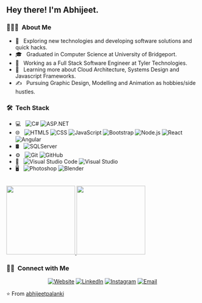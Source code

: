 <h2> Hey there! I'm Abhijeet.</h2>

<h3> 👨🏻‍💻 &nbsp;About Me </h3>

- 🤔 &nbsp; Exploring new technologies and developing software solutions and quick hacks.
- 🎓 &nbsp; Graduated in Computer Science at University of Bridgeport.
- 💼 &nbsp; Working as a Full Stack Software Engineer at Tyler Technologies.
- 🌱 &nbsp; Learning more about Cloud Architecture, Systems Design and Javascript Frameworks.
- ✍️ &nbsp; Pursuing Graphic Design, Modelling and Animation as hobbies/side hustles.

<h3> 🛠 &nbsp;Tech Stack</h3>

- 💻 &nbsp;
  ![C#](https://img.shields.io/badge/-Csharp-333333?style=flat&logo=csharp)
  ![ASP.NET](https://img.shields.io/badge/-ASP.NET-333333?style=flat&logo=asp.net)
- 🌐 &nbsp;
  ![HTML5](https://img.shields.io/badge/-HTML5-333333?style=flat&logo=HTML5)
  ![CSS](https://img.shields.io/badge/-CSS-333333?style=flat&logo=CSS3&logoColor=1572B6)
  ![JavaScript](https://img.shields.io/badge/-JavaScript-333333?style=flat&logo=javascript)
  ![Bootstrap](https://img.shields.io/badge/-Bootstrap-333333?style=flat&logo=bootstrap&logoColor=563D7C)
  ![Node.js](https://img.shields.io/badge/-Node.js-333333?style=flat&logo=node.js)
  ![React](https://img.shields.io/badge/-React-333333?style=flat&logo=react)
  ![Angular](https://img.shields.io/badge/-Angular-333333?style=flat&logo=angular)
- 🛢 &nbsp;
  ![SQLServer](https://img.shields.io/badge/-SQLServer-333333?style=flat&logo=sqlserver)
- ⚙️ &nbsp;
  ![Git](https://img.shields.io/badge/-Git-333333?style=flat&logo=git)
  ![GitHub](https://img.shields.io/badge/-GitHub-333333?style=flat&logo=github)
- 🔧 &nbsp;
  ![Visual Studio Code](https://img.shields.io/badge/-Visual%20Studio%20Code-333333?style=flat&logo=visual-studio-code&logoColor=007ACC)
  ![Visual Studio](https://img.shields.io/badge/-Visual%20Studio-333333?style=flat&logo=visual-studio&logoColor=007ACC)
- 🖥 &nbsp;
  ![Photoshop](https://img.shields.io/badge/-Photoshop-333333?style=flat&logo=adobe-photoshop)
  ![Blender](https://img.shields.io/badge/-Blender-333333?style=flat&logo=blender)

<br/>

<a href="https://github.com/abhijeetpalanki">
  <img height="180em" src="https://github-readme-stats.vercel.app/api?username=abhijeetpalanki&theme=buefy&show_icons=true" />
  <img height="180em" src="https://github-readme-stats.vercel.app/api/top-langs/?username=abhijeetpalanki&theme=buefy&layout=compact" />
</a>

<br/>

<h3> 🤝🏻 &nbsp;Connect with Me </h3>

<p align="center">
<a href="https://abhijeetpalanki.github.io/me/"><img alt="Website" src="https://img.shields.io/badge/Website-https://abhijeetpalanki.github.io/me-blue?style=flat-square&logo=google-chrome"></a>
<a href="https://www.linkedin.com/in/abhijeetpalanki/"><img alt="LinkedIn" src="https://img.shields.io/badge/LinkedIn-Abhijeet%20Palanki%20-blue?style=flat-square&logo=linkedin"></a>
<a href="https://www.instagram.com/abhijeet.palanki/"><img alt="Instagram" src="https://img.shields.io/badge/Instagram-abhijeet.palanki-blue?style=flat-square&logo=instagram"></a>
<a href="mailto:abhijeet.palanki9@gmail.com"><img alt="Email" src="https://img.shields.io/badge/Email-abhijeet.palanki9@gmail.com-blue?style=flat-square&logo=gmail"></a>
</p>

⭐️ From [abhijeetpalanki](https://github.com/AVS1508)
